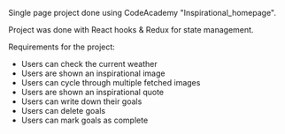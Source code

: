 Single page project done using CodeAcademy "Inspirational_homepage". 

Project was done with React hooks & Redux for state management.

Requirements for the project: 
- Users can check the current weather
- Users are shown an inspirational image
- Users can cycle through multiple fetched images
- Users are shown an inspirational quote
- Users can write down their goals
- Users can delete goals
- Users can mark goals as complete